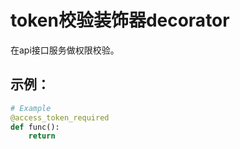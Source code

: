 # token校验装饰器decorator

在api接口服务做权限校验。

## 示例：
```python
# Example
@access_token_required
def func():
    return 
```